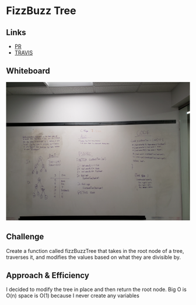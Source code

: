 # FizzBuzz Tree

## Links

-   [PR](https://github.com/martinbalke-401-adavanced-js/data-structures-and-algorithms/pull/14)
-   [TRAVIS](https://www.travis-ci.com/martinbalke-401-adavanced-js/data-structures-and-algorithms)



## Whiteboard

![Whiteboard](../assets/Challenge16.jpg)

## Challenge

Create a function called fizzBuzzTree that takes in the root node of a tree, traverses it, and modifies the values based on what they are divisible by.

## Approach & Efficiency

I decided to modify the tree in place and then return the root node. 
Big O is O(n) space is O(1) because I never create any variables
